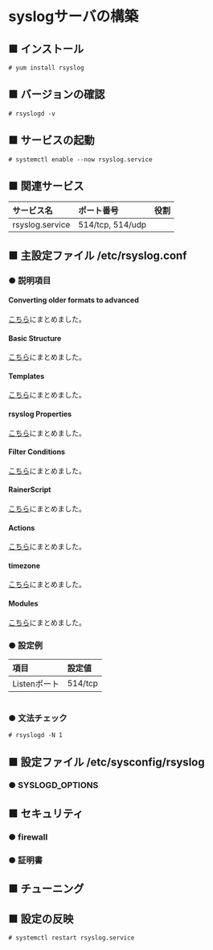 # syslogサーバの構築
## ■ インストール
```
# yum install rsyslog
```
## ■ バージョンの確認
```
# rsyslogd -v
```
## ■ サービスの起動
```
# systemctl enable --now rsyslog.service
```
## ■ 関連サービス
|サービス名|ポート番号|役割|
|:---|:---|:---|
|rsyslog.service|514/tcp, 514/udp||

## ■ 主設定ファイル /etc/rsyslog.conf
### ● 説明項目
#### Converting older formats to advanced
[こちら](https://github.com/thetaru/memorandum/tree/master/OS/Linux/CentOS8/syslog/syslog_server/ConvertingOlderFormatsToAdvanced)にまとめました。

#### Basic Structure
[こちら](https://github.com/thetaru/memorandum/tree/master/OS/Linux/CentOS8/syslog/syslog_server/BasicStructure)にまとめました。

#### Templates
[こちら](https://github.com/thetaru/memorandum/tree/master/OS/Linux/CentOS8/syslog/syslog_server/Templates)にまとめました。

#### rsyslog Properties
[こちら](https://github.com/thetaru/memorandum/tree/master/OS/Linux/CentOS8/syslog/syslog_server/RsyslogProperties)にまとめました。

#### Filter Conditions
[こちら](https://github.com/thetaru/memorandum/tree/master/OS/Linux/CentOS8/syslog/syslog_server/FilterConditions)にまとめました。

#### RainerScript
[こちら](https://github.com/thetaru/memorandum/tree/master/OS/Linux/CentOS8/syslog/syslog_server/RainerScript)にまとめました。

#### Actions
[こちら](https://github.com/thetaru/memorandum/tree/master/OS/Linux/CentOS8/syslog/syslog_server/Actions)にまとめました。

#### timezone
[こちら](https://github.com/thetaru/memorandum/tree/master/OS/Linux/CentOS8/syslog/syslog_server/Timezone)にまとめました。

#### Modules
[こちら](https://github.com/thetaru/memorandum/tree/master/OS/Linux/CentOS8/syslog/syslog_server/Modules)にまとめました。

### ● 設定例
|項目|設定値|
|:---|:---|
|Listenポート|514/tcp|

```
```
### ● 文法チェック
```
# rsyslogd -N 1
```
## ■ 設定ファイル /etc/sysconfig/rsyslog
### ● SYSLOGD_OPTIONS
## ■ セキュリティ
### ● firewall
### ● 証明書
## ■ チューニング
## ■ 設定の反映
```
# systemctl restart rsyslog.service
```
